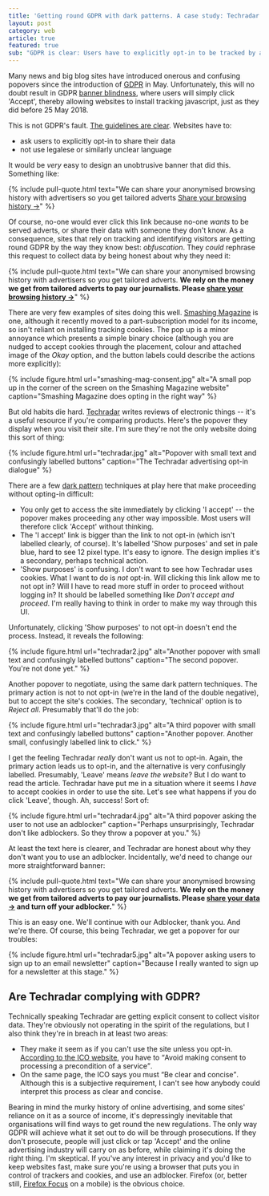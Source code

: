 ```yaml
---
title: 'Getting round GDPR with dark patterns. A case study: Techradar'
layout: post
category: web
article: true
featured: true
sub: "GDPR is clear: Users have to explicitly opt-in to be tracked by advertising cookies. Tehradar provides an example of how organisations get round this “problem” through using shady design techniques. (Note: this article was sited by the <a href='https://oag.ca.gov/privacy/ccpa/regs'>California Consumer Privacy Act (CCPA)</a>"
---
```


Many news and big blog sites have introduced onerous and confusing popovers since the introduction of [GDPR](https://ico.org.uk/for-organisations/guide-to-the-general-data-protection-regulation-gdpr/) in May. Unfortunately, this will no doubt result in GDPR [banner blindness](https://www.nngroup.com/articles/banner-blindness-old-and-new-findings/), where users will simply click 'Accept', thereby allowing websites to install tracking javascript, just as they did before 25 May 2018.

This is not GDPR's fault. [The guidelines are clear](https://ico.org.uk/for-organisations/guide-to-the-general-data-protection-regulation-gdpr/lawful-basis-for-processing/consent/). Websites have to:

- ask users to explicitly opt-in to share their data
- not use legalese or similarly unclear language

It would be _very_ easy to design an unobtrusive banner that did this. Something like:

{% include pull-quote.html text="We can share your anonymised browsing history with advertisers so you get tailored adverts <a href='#'>Share your browsing history &rarr;</a>" %}

Of course, no-one would ever click this link because no-one _wants_ to be served adverts, or share their data with someone they don't know. As a consequence, sites that rely on tracking and identifying visitors are getting round GDPR by the way they know best: <i>obfuscation</i>. They _could_ rephrase this request to collect data by being honest about why they need it:

{% include pull-quote.html text="We can share your anonymised browsing history with advertisers so you get tailored adverts. <strong>We rely on the money we get from tailored adverts to pay our journalists. Please <a href='#'>share your browsing history &rarr;</a></strong>" %}

There are very few examples of sites doing this well. [Smashing Magazine](https://www.smashingmagazine.com) is one, although it recently moved to a part-subscription model for its income, so isn't reliant on installing tracking cookies. The pop up is a minor annoyance which presents a simple binary choice (although you are nudged to accept cookies through the placement, colour and attached image of the <i>Okay</i> option, and the button labels could describe the actions more explicitly):

{% include figure.html url="smashing-mag-consent.jpg" alt="A small pop up in the corner of the screen on the Smashing Magazine website" caption="Smashing Magazine does opting in the right way" %}

But old habits die hard. [Techradar](https://www.techradar.com/uk) writes reviews of electronic things -- it's a useful resource if you're comparing products. Here's the popover they display when you visit their site. I'm sure they're not the only website doing this sort of thing:

{% include figure.html url="techradar.jpg" alt="Popover with small text and confusingly labelled buttons" caption="The Techradar advertising opt-in dialogue" %}

There are a few [dark pattern](https://darkpatterns.org/) techniques at play here that make proceeding without opting-in difficult:

- You only get to access the site immediately by clicking 'I accept' -- the popover makes proceeding any other way impossible. Most users will therefore click 'Accept' without thinking.
- The 'I accept' link is bigger than the link to not opt-in (which isn't labelled clearly, of course). It's labelled 'Show purposes' and set in pale blue, hard to see 12 pixel type. It's easy to ignore. The design implies it's a secondary, perhaps technical action.
- 'Show purposes' is confusing. I don't want to see how Techradar uses cookies. What I want to do is _not_ opt-in. Will clicking this link allow me to not opt in? Will I have to read more stuff in order to proceed without logging in? It should be labelled something like _Don't accept and proceed_. I'm really having to think in order to make my way through this UI.

Unfortunately, clicking 'Show purposes' to not opt-in doesn't end the process. Instead, it reveals the following:

{% include figure.html url="techradar2.jpg" alt="Another popover with small text and confusingly labelled buttons" caption="The second popover. You're not done yet." %}

Another popover to negotiate, using the same dark pattern techniques. The primary action is not to not opt-in (we're in the land of the double negative), but to accept the site's cookies. The secondary, 'technical' option is to _Reject all_. Presumably that'll do the job:

{% include figure.html url="techradar3.jpg" alt="A third popover with small text and confusingly labelled buttons" caption="Another popover. Another small, confusingly labelled link to click." %}

I get the feeling Techradar _really_ don't want us not to opt-in. Again, the primary action leads us to opt-in, and the alternative is very confusingly labelled. Presumably, 'Leave' means _leave the website_? But I do want to read the article. Techradar have put me in a situation where it seems I _have_ to accept cookies in order to use the site. Let's see what happens if you do click 'Leave', though. Ah, success! Sort of:

{% include figure.html url="techradar4.jpg" alt="A third popover asking the user to not use an adblocker" caption="Perhaps unsurprisingly, Techradar don't like adblockers. So they throw a popover at you." %}

At least the text here is clearer, and Techradar are honest about why they don't want you to use an adblocker. Incidentally, we'd need to change our more straightforward banner:

{% include pull-quote.html text="We can share your anonymised browsing history with advertisers so you get tailored adverts. <strong>We rely on the money we get from tailored adverts to pay our journalists. Please <a href='#'>share your data &rarr;</a> and turn off your adblocker.</strong>" %}

This is an easy one. We'll continue with our Adblocker, thank you. And we're there. Of course, this being Techradar, we get a popover for our troubles:

{% include figure.html url="techradar5.jpg" alt="A popover asking users to sign up to an email newsletter" caption="Because I really wanted to sign up for a newsletter at this stage." %}

## Are Techradar complying with GDPR?

Technically speaking Techradar are getting explicit consent to collect visitor data. They're obviously not operating in the spirit of the regulations, but I also think they're in breach in at least two areas:

- They make it seem as if you can't use the site unless you opt-in. [According to the ICO website](https://ico.org.uk/for-organisations/guide-to-the-general-data-protection-regulation-gdpr/lawful-basis-for-processing/consent/), you have to <q>Avoid making consent to processing a precondition of a service</q>.
- On the same page, the ICO says you must <q>Be clear and concise</q>. Although this is a subjective requirement, I can't see how anybody could interpret this process as clear and concise.

Bearing in mind the murky history of online advertising, and some sites' reliance on it as a source of income, it's depressingly inevitable that organisations will find ways to get round the new regulations. The only way GDPR will achieve what it set out to do will be through prosecutions. If they don't prosecute, people will just click or tap 'Accept' and the online advertising industry will carry on as before, while claiming it's doing the right thing. I'm skeptical. If you've any interest in privacy and you'd like to keep websites fast, make sure you're using a browser that puts you in control of trackers and cookies, and use an adblocker. Firefox (or, better still, [Firefox Focus](https://www.mozilla.org/en-GB/firefox/mobile/) on a mobile) is the obvious choice.
